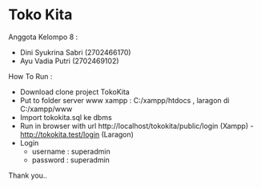 # Toko Kita

Anggota Kelompo 8 :

- Dini Syukrina Sabri (2702466170)
- Ayu Vadia Putri (2702469102)

How To Run :

- Download clone project TokoKita
- Put to folder server www xampp : C:/xampp/htdocs , laragon di C:/xampp/www
- Import tokokita.sql ke dbms
- Run in browser with url http://localhost/tokokita/public/login (Xampp) - http://tokokita.test/login (Laragon)
- Login
  - username : superadmin
  - password : superadmin

Thank you..
